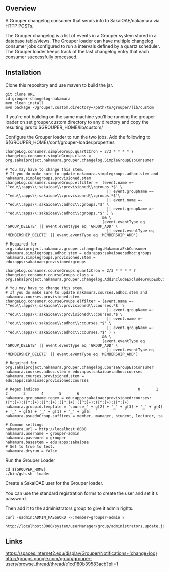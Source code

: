 ## Overview
A Grouper changelog consumer that sends info to SakaiOAE/nakamura via HTTP POSTs.

The Grouper changelog is a list of events in a Grouper system stored in a database table/views.
The Grouper loader can have multiple changelog consumer jobs configured to run a intervals
defined by a quartz scheduler. The Grouper loader keeps track of the last changelog entry
that each consumer successfully processed.

## Installation

Clone this repository and use maven to build the jar.

    git clone URL
    cd grouper-changelog-nakamura
    mvn clean install
    mvn package -Dgrouper.custom.directory=/path/to/grouper/lib/custom

If you're not building on the same machine you'll be running the grouper loader on set grouper.custom.directory to any directory and copy the resulting jars to $GROUPER_HOME/lib/custom/

Configure the Grouper loader to run the two jobs. Add the following to ${GROUPER_HOME}/conf/grouper-loader.properties

    changeLog.consumer.simpleGroup.quartzCron = 2/3 * * * * ?
    changeLog.consumer.simpleGroup.class = org.sakaiproject.nakamura.grouper.changelog.SimpleGroupEsbConsumer

    # You may have to change this stem. 
    # If you do make sure to update nakamura.simplegroups.adhoc.stem and nakamura.simplegroups.provisioned.stem
    changeLog.consumer.simpleGroup.elfilter =  (event.name =~ '^edu\\:apps\\:sakaioae\\:provisioned\\:groups.*$' \
                                                 || event.groupName =~ '^edu\\:apps\\:sakaioae\\:provisioned\\:groups.*$'\
                                                 || event.name =~ '^edu\\:apps\\:sakaioae\\:adhoc\\:groups.*$' \
                                                 || event.groupName =~ '^edu\\:apps\\:sakaioae\\:adhoc\\:groups.*$' ) \
                                               && \
                                               (event.eventType eq 'GROUP_DELETE' || event.eventType eq 'GROUP_ADD' \
                                                 || event.eventType eq 'MEMBERSHIP_DELETE' || event.eventType eq 'MEMBERSHIP_ADD')

    # Required for org.sakaiproject.nakamura.grouper.changelog.NakamuraEsbConsumer
    nakamura.simplegroups.adhoc.stem = edu:apps:sakaioae:adhoc:groups
    nakamura.simplegroups.provisioned.stem = edu:apps:sakaioae:provisioned:groups

    changeLog.consumer.courseGroups.quartzCron = 2/3 * * * * ?
    changeLog.consumer.courseGroups.class = org.sakaiproject.nakamura.grouper.changelog.AddIncludeExcludeGroupEsbConsumer

    # You may have to change this stem. 
    # If you do make sure to update nakamura.courses.adhoc.stem and nakamura.courses.provisioned.stem
    changeLog.consumer.courseGroups.elfilter = (event.name =~ '^edu\\:apps\\:sakaioae\\:provisioned\\:courses.*$' \
                                                 || event.groupName =~ '^edu\\:apps\\:sakaioae\\:provisioned\\:courses.*$'\
                                                 || event.name =~ '^edu\\:apps\\:sakaioae\\:adhoc\\:courses.*$' \
                                                 || event.groupName =~ '^edu\\:apps\\:sakaioae\\:adhoc\\:courses.*$' ) \
                                               && \
                                               (event.eventType eq 'GROUP_DELETE' || event.eventType eq 'GROUP_ADD' \
                                                 || event.eventType eq 'MEMBERSHIP_DELETE' || event.eventType eq 'MEMBERSHIP_ADD')

    # Required for org.sakaiproject.nakamura.grouper.changelog.CourseGroupEsbConsumer
    nakamura.courses.adhoc.stem = edu:apps:sakaioae:adhoc:courses
    nakamura.courses.provisioned.stem = edu:apps:sakaioae:provisioned:courses

    # Regex indices                                            0       1       2       3       4       5       6
    nakamura.groupname.regex = edu:apps:sakaioae:provisioned:courses:([^:]+):([^:]+):([^:]+):([^:]+):([^:]+):([^:]+):([^:]+)
    nakamura.groupid.template = 'course_' + g[2] + '_' + g[3] + '_' + g[4] + '_' + g[5] + '_' + g[1] + '_' + g[6]
    nakamura.psuedoGroup.suffixes = member, manager, student, lecturer, ta

    # Common settings
    nakamura.url = http://localhost:8080
    nakamura.username = grouper-admin
    nakamura.password = grouper
    nakamura.basestem = edu:apps:sakaioae
    # Set to true to test.
    nakamura.dryrun = false

    
Run the Grouper Loader

    cd ${GROUPER_HOME}
    ./bin/gsh.sh -loader

Create a SakaiOAE user for the Grouper loader.

You can use the standard registration forms to create the user and set it's password.

Then add it to the administrators group to give it admin rights.

    curl -uadmin:ADMIN_PASSWORD -F:member=grouper-admin \
        http://localhost:8080/system/userManager/group/administrators.update.json

## Links
https://spaces.internet2.edu/display/Grouper/Notifications+(change+log)
http://groups.google.com/group/grouper-users/browse_thread/thread/e1cd180b39583acb?pli=1
